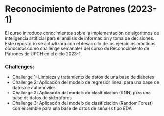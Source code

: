 # Reconocimiento de Patrones (2023-1)
El curso introduce conocimientos sobre la implementación de algoritmos de inteligencia artificial para el análisis de información y toma de decisiones. Este repositorio se actualizará con el desarrollo de los ejercicios prácticos conocidos como challenge semanales del curso de Reconocimiento de Patrones de UPCH en el ciclo 2023-1.

### Challenges:
* Challenge 1: Limpieza y tratamiento de datos de una base de diabetes
* Challenge 2: Aplicación del modelo de regresión lineal para una base de datos de automóviles
* Challenge 3: Aplicación del modelo de clasificiación (KNN) para una base de datos de sideróforos
* Challenge 3: Aplicación del modelo de clasificiación (Random Forest) con ensemble para una base de datos de señales tipo EDA
